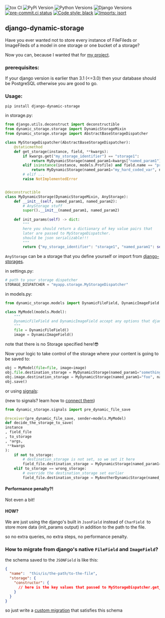 ![tox CI](https://github.com/engAmirEng/django-dynamic-storage/actions/workflows/tox.yml/badge.svg)
![PyPi Version](https://img.shields.io/pypi/v/django-dynamic-storage)
![Python Versions](https://img.shields.io/pypi/pyversions/poetry)
![Django Versions](https://img.shields.io/badge/django-2.2_|_3.0_|_3.1_|_3.2_|_4.0_|_4.1_|_4.2_|_5.0-green)
[![pre-commit.ci status](https://results.pre-commit.ci/badge/github/engAmirEng/django-dynamic-storage/main.svg)](https://results.pre-commit.ci/latest/github/engAmirEng/django-dynamic-storage/main)
[![Code style: black](https://img.shields.io/badge/code%20style-black-000000.svg)](https://github.com/psf/black)
[![Imports: isort](https://img.shields.io/badge/%20imports-isort-%231674b1?style=flat&labelColor=ef8336)](https://pycqa.github.io/isort/)

## django-dynamic-storage

Have you ever wanted not to store every instance of FileFileds or ImageFileds of a model in one storage or one bucket of a storage?

Now you can, because I wanted that for [my project](https://github.com/SayIfOrg/say_wagtail).

### prerequisites:

If your django version is earlier than 3.1 (<=3.0) then your database should be PostgreSQL otherwise you are good to go.

### Usage:

```plaintext
pip install django-dynamic-storage
```

in storage.py:

```python
from django.utils.deconstruct import deconstructible
from dynamic_storage.storage import DynamicStorageMixin
from dynamic_storage.storage import AbstractBaseStorageDispatcher

class MyStorageDispatcher(AbstractBaseStorageDispatcher):
    @staticmethod
    def get_storage(instance, field, **kwargs):
        if kwargs.get("my_storage_identifier") == "storage1":
            return MyDynamicStorage(named_param1=kwargs["named_param1"], named_param2=kwargs["named_param2"])
        elif isinstance(instance, models.Profile) and field.name == "profile_pic":
            return MyDynamicStorage(named_param1="my_hard_coded_var", named_param2="my_other_hard_coded_var")
        # elif ...
        raise NotImplementedError


@deconstructible
class MyDynamicStorage(DynamicStorageMixin, AnyStorage):
    def __init__(self, named_param1, named_param2):
        # AnyStorage stuff
        super().__init__(named_param1, named_param2)
        
	def init_params(self) -> dict:
		"""
		here you should return a dictionary of key value pairs that 
		later are passed to MyStorageDispatcher.
		should be json serializable!!!
		"""
		return {"my_storage_identifier": "storage1", "named_param1": self.named_param1, "named_param2": self.named_param2, ...}
```

`AnyStorage` can be a storage that you define yourself or import from [django-storages](https://pypi.org/project/django-storages/).

in settings.py:

```python
# path to your storage dispatcher
STORAGE_DISPATCHER = "myapp.storage.MyStorageDispatcher"
```

in models.py:

```python
from dynamic_storage.models import DynamicFileField, DynamicImageField

class MyModel(models.Model):
	"""
	DynamicFileField and DynamicImageField accept any options that django's native FileField and ImageField accept
	"""
	file = DynamicFileField()
	image = DynamicImageField()
```
note that there is no Storage specified here!😎

Now your logic to take control of the storage where your content is going to be saved to:

```python
obj = MyModel(file=file, image=image)
obj.file.destination_storage = MyDynamicStorage(named_param1="something", named_param2="another_thing")
obj.image.destination_storage = MyDynamicStorage(named_param1="foo", named_param2="bar")
obj.save()
```

or using [signals](https://docs.djangoproject.com/en/4.2/topics/signals/):

(new to signals? learn how to [connect them](https://docs.djangoproject.com/en/4.2/topics/signals/#connecting-receiver-functions))

```python
from dynamic_storage.signals import pre_dynamic_file_save

@receiver(pre_dynamic_file_save, sender=models.MyModel)
def decide_the_storage_to_save(
instance
, field_file
, to_storage
, *args,
 **kwargs
):
    if not to_storage:
    	# destination_storage is not set, so we set it here
        field_file.destination_storage = MyDynamicStorage(named_param1="something", named_param2="another_thing")
    elif to_storage == wrong_storage:
		# override the destination_storage set earlier
		field_file.destination_storage = MyAnotherDynamicStorage(named_param1="foo", named_param2="bar")
```

#### Performance penalty?!

Not even a bit!

#### HOW?

We are just using the django's built in `JsonField` instead of `CharField`  to store more data (init_params output) in addition to the path to the file.

so no extra queries, no extra steps, no performance penalty.

### How to migrate from django's native `FileField` and `ImageField`?

the schema saved to the `JSONField` is like this:

```json
{
  "name":  "this/is/the-path/to-the-file", 
  "storage": {
    "constructor": {
      // here is the key values that passed to MyStorageDispatcher.get_storage as **kwargs
    }
  }
}
```
so just write a [custom migration](https://docs.djangoproject.com/en/5.0/howto/writing-migrations/)
that satisfies this schema